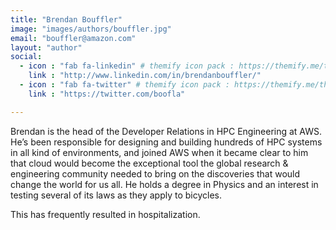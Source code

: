 ```yaml
---
title: "Brendan Bouffler"
image: "images/authors/bouffler.jpg"
email: "bouffler@amazon.com"
layout: "author"
social:
  - icon : "fab fa-linkedin" # themify icon pack : https://themify.me/themify-icons
    link : "http://www.linkedin.com/in/brendanbouffler/"
  - icon : "fab fa-twitter" # themify icon pack : https://themify.me/themify-icons
    link : "https://twitter.com/boofla"

---
```




Brendan is the head of the Developer Relations in HPC Engineering at AWS. He’s been responsible for designing and building hundreds of HPC systems in all kind of environments, and joined AWS when it became clear to him that cloud would become the exceptional tool the global research & engineering community needed to bring on the discoveries that would change the world for us all. He holds a degree in Physics and an interest in testing several of its laws as they apply to bicycles. 

This has frequently resulted in hospitalization.
